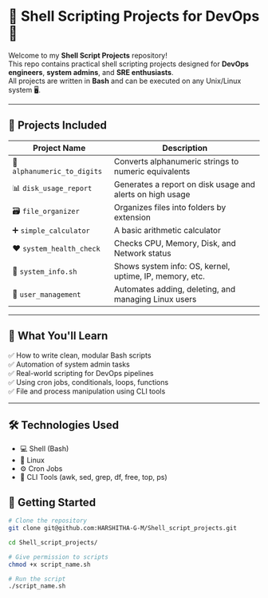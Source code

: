 # 🐧 Shell Scripting Projects for DevOps 🚀

Welcome to my **Shell Script Projects** repository!  
This repo contains practical shell scripting projects designed for **DevOps engineers**, **system admins**, and **SRE enthusiasts**.  
All projects are written in **Bash** and can be executed on any Unix/Linux system 🖥️.

---

## 📂 Projects Included

| Project Name             | Description                                                  |
|--------------------------|--------------------------------------------------------------|
| 📁 `alphanumeric_to_digits` | Converts alphanumeric strings to numeric equivalents      |
| 📊 `disk_usage_report`      | Generates a report on disk usage and alerts on high usage |
| 🗃️ `file_organizer`         | Organizes files into folders by extension                 |
| ➕ `simple_calculator`      | A basic arithmetic calculator                             |
| ❤️ `system_health_check`   | Checks CPU, Memory, Disk, and Network status               |
| 🧾 `system_info.sh`         | Shows system info: OS, kernel, uptime, IP, memory, etc.   |
| 👤 `user_management`        | Automates adding, deleting, and managing Linux users      |

---

## 🧠 What You'll Learn

✅ How to write clean, modular Bash scripts  
✅ Automation of system admin tasks  
✅ Real-world scripting for DevOps pipelines  
✅ Using cron jobs, conditionals, loops, functions  
✅ File and process manipulation using CLI tools  

---

## 🛠️ Technologies Used

- 💻 Shell (Bash)
- 🐧 Linux
- ⚙️ Cron Jobs
- 🧪 CLI Tools (awk, sed, grep, df, free, top, ps)


## 🚀 Getting Started

```bash
# Clone the repository
git clone git@github.com:HARSHITHA-G-M/Shell_script_projects.git

cd Shell_script_projects/

# Give permission to scripts
chmod +x script_name.sh

# Run the script
./script_name.sh
